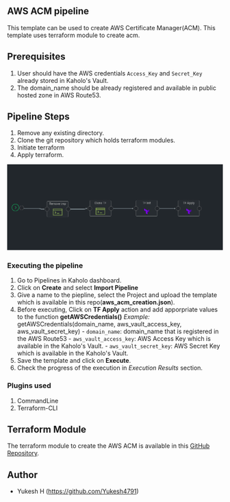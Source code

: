 ## AWS ACM pipeline
This template can be used to create AWS Certificate Manager(ACM). This template uses terraform module to create acm.

## Prerequisites
1. User should have the AWS credentials `Access_Key` and `Secret_Key` already stored in Kaholo's Vault. 
2. The domain_name should be already registered and available in public hosted zone in AWS Route53.

## Pipeline Steps
1. Remove any existing directory.
2. Clone the git repository which holds terraform modules.
3. Initiate terraform
4. Apply terraform.

![Template flow](./images/pipeline_flow.png)

### Executing the pipeline
1. Go to Pipelines in Kaholo dashboard.
2. Click on **Create** and select **Import Pipeline**
3. Give a name to the piepline, select the Project and upload the template which is available in this repo(**aws_acm_creation.json**).
4. Before executing, Click on **TF Apply** action and add apporpriate values to the function **getAWSCredentials()**
    *Example:* getAWSCredentials(domain_name, aws_vault_access_key, aws_vault_secret_key)
             - `domain_name`: domain_name that is registered in the AWS Route53
             - `aws_vault_access_key`: AWS Access Key which is available in the Kaholo's Vault.
             - `aws_vault_secret_key`: AWS Secret Key which is available in the Kaholo's Vault.
5. Save the template and click on **Execute**.
6. Check the progress of the execution in *Execution Results* section.

### Plugins used
1. CommandLine
2. Terraform-CLI

## Terraform Module
  The terraform module to create the AWS ACM is available in this [GitHub Repository](https://github.com/Yukesh4791/kaholo_templates/tree/feat/acm/terraform/acm).


## Author
* Yukesh H (https://github.com/Yukesh4791)

